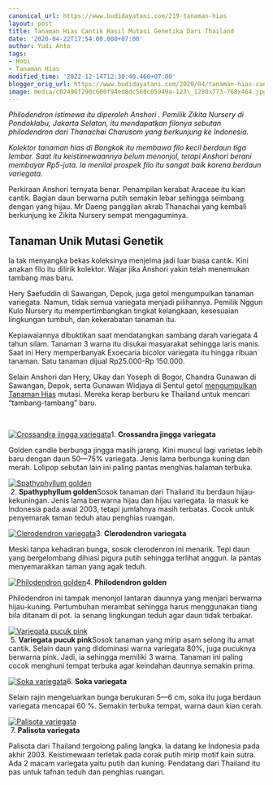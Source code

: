 ```yaml
---
canonical_url: https://www.budidayatani.com/219-tanaman-hias
layout: post
title: Tanaman Hias Cantik Hasil Mutasi Genetika Dari Thailand
date: '2020-04-22T17:54:00.000+07:00'
author: Yudi Anto
tags:
- Hobi
- Tanaman Hias
modified_time: '2022-12-14T12:30:40.460+07:00'
blogger_orig_url: https://www.budidayatani.com/2020/04/tanaman-hias-cantik-hasil-mutasi.html
image: media/c02496f290c600f94ed8dc566c05949a-123\_1280x773-768x464.jpg
---
```

*Philodendron istimewa itu diperoleh Anshori . Pemilik Zikita Nursery di Pondoklabu, Jakarta Selatan, itu mendapatkan filonya sebutan philodendron dari Thanachai Charusom yang berkunjung ke Indonesia.*

*Kolektor tanaman hias di Bangkok itu membawa filo kecil berdaun tiga lembar. Saat itu keistimewaannya belum menonjol, tetapi Anshori berani membayar Rp5-juta. Ia menilai prospek filo itu sangat baik karena berdaun variegata.*

Perkiraan Anshori ternyata benar. Penampilan kerabat Araceae itu kian cantik. Bagian daun berwarna putih semakin lebar sehingga seimbang dengan yang hijau. Mr Daeng panggilan akrab Thanachai yang kembali berkunjung ke Zikita Nursery sempat mengaguminya. 

## Tanaman Unik Mutasi Genetik

Ia tak menyangka bekas koleksinya menjelma jadi luar biasa cantik. Kini anakan filo itu dilirik kolektor. Wajar jika Anshori yakin telah menemukan tambang mas baru.

Hery Saefuddin di Sawangan, Depok, juga getol mengumpulkan tanaman variegata. Namun, tidak semua variegata menjadi pilihannya. Pemilik Nggun Kulo Nursery itu mempertimbangkan tingkat kelangkaan, kesesuaian lingkungan tumbuh, dan kekerabatan tanaman itu. 

Kepiawaiannya dibuktikan saat mendatangkan sambang darah variegata 4 tahun silam. Tanaman 3 warna itu disukai masyarakat sehingga laris manis. Saat ini Hery memperbanyak Exoecaria bicolor variegata itu hingga ribuan tanaman. Satu tanaman dijual Rp25.000-Rp 150.000.

Selain Anshori dan Hery, Ukay dan Yoseph di Bogor, Chandra Gunawan di Sawangan, Depok, serta Gunawan Widjaya di Sentul getol [mengumpulkan Tanaman Hias](https://www.budidayatani.com/2020/04/surga-tanaman-hias-di-negri-siam.html) mutasi. Mereka kerap berburu ke Thailand untuk mencari “tambang-tambang” baru.

 

[![Crossandra jingga variegata](https://blogger.googleusercontent.com/img/b/R29vZ2xl/AVvXsEivwYlafSQz0EpCokCb79H1C47P2mBylJ3wB76yk4NkiamIJz07PjZikzDNXO_Kq6t6QFFFMbBLAULBZVrMU_VOnb1cFsRFUVhr9HSI0fupL7FeHw5d7UCHP58cb83yH7IVuakV6LhmICT-/s16000/123_1280x773-768x464.jpg "Crossandra jingga")](https://blogger.googleusercontent.com/img/b/R29vZ2xl/AVvXsEivwYlafSQz0EpCokCb79H1C47P2mBylJ3wB76yk4NkiamIJz07PjZikzDNXO_Kq6t6QFFFMbBLAULBZVrMU_VOnb1cFsRFUVhr9HSI0fupL7FeHw5d7UCHP58cb83yH7IVuakV6LhmICT-/s461/123_1280x773-768x464.jpg)1. **Crossandra jingga variegata**

Golden candle berbunga jingga masih jarang. Kini muncul lagi varietas lebih baru dengan daun 50—75% variegata. Jenis lama berbunga kuning dan merah. Lolipop sebutan lain ini paling pantas menghias halaman terbuka.

[![Spathyphyllum golden](https://blogger.googleusercontent.com/img/b/R29vZ2xl/AVvXsEiwxhf5aG5dUjHx_xWjCqKm4lYu1Vd09WKR8OJO3zn_yoiIv06aFVIWGEKhzSmUY2luOjv5r3RoPIo4OJujH0AbliLl5zD4F7t0j-_kEHR98C3DqOl3AiBPByRvbGu27eDMa0I_NAa5RAxF/s16000/123_834x800-768x737.jpg "Spathyphyllum")](https://blogger.googleusercontent.com/img/b/R29vZ2xl/AVvXsEiwxhf5aG5dUjHx_xWjCqKm4lYu1Vd09WKR8OJO3zn_yoiIv06aFVIWGEKhzSmUY2luOjv5r3RoPIo4OJujH0AbliLl5zD4F7t0j-_kEHR98C3DqOl3AiBPByRvbGu27eDMa0I_NAa5RAxF/s422/123_834x800-768x737.jpg)  
 2. **Spathyphyllum golden**Sosok tanaman dari Thailand itu berdaun hijau-kekuningan. Jenis lama berwarna hijau dan hijau variegata. Ia masuk ke Indonesia pada awal 2003, tetapi jumlahnya masih terbatas. Cocok untuk penyemarak taman teduh atau penghias ruangan.

[![Clerodendron variegata](https://blogger.googleusercontent.com/img/b/R29vZ2xl/AVvXsEj-oLawIjck5GKGIOLDL1tD3jY0LhB7vjSkX3Oda4Aejm9VpLv4YkAzLBHuCkZCJI_JWJog4FWLhUSm4zdIu6KX3iG6o25234uPAahT7prXcI4jHRncjA_eUSlQi2rsl4MiA91vntQdJDS2/s16000/123_824x800-768x746.jpg "Clerodendron")](https://blogger.googleusercontent.com/img/b/R29vZ2xl/AVvXsEj-oLawIjck5GKGIOLDL1tD3jY0LhB7vjSkX3Oda4Aejm9VpLv4YkAzLBHuCkZCJI_JWJog4FWLhUSm4zdIu6KX3iG6o25234uPAahT7prXcI4jHRncjA_eUSlQi2rsl4MiA91vntQdJDS2/s449/123_824x800-768x746.jpg)3. **Clerodendron variegata**

Meski tanpa kehadiran bunga, sosok clerodenron ini menarik. Tepi daun yang bergelombang dihiasi pigura putih sehingga terlihat anggun. Ia pantas menyemarakkan taman yang agak teduh.

[![Philodendron golden](https://blogger.googleusercontent.com/img/b/R29vZ2xl/AVvXsEggMVJgO-07Hj6oYKJxVg0FvZuSNJiskYvwlDqmWzaN2JrsJ0K9eHS2U85K6GjcKSIizrCrzRIIjUrHGb9O3oPmM8yRIFVcbmOV-wdahHvwH3EL3Qa1MQ99x_edNDkpv7Nv1L8KiPXKMbRi/s16000/Untitled_823x800-768x747.jpg "Philodendron")](https://blogger.googleusercontent.com/img/b/R29vZ2xl/AVvXsEggMVJgO-07Hj6oYKJxVg0FvZuSNJiskYvwlDqmWzaN2JrsJ0K9eHS2U85K6GjcKSIizrCrzRIIjUrHGb9O3oPmM8yRIFVcbmOV-wdahHvwH3EL3Qa1MQ99x_edNDkpv7Nv1L8KiPXKMbRi/s461/Untitled_823x800-768x747.jpg)4. **Philodendron golden**

Philodendron ini tampak menonjol lantaran daunnya yang menjari berwarna hijau-kuning. Pertumbuhan merambat sehingga harus menggunakan tiang bila ditanam di pot. Ia senang lingkungan teduh agar daun tidak terbakar.

[![Variegata pucuk pink](https://blogger.googleusercontent.com/img/b/R29vZ2xl/AVvXsEjLo0tQIiKkh6V8cTYZUN42bsfBTUgJI3QzkuFqhPdDVE7kZju4FkCPQyAqm05bTqlQoxEIUov8pncaDSeCegKKGqvkODTeiiLlSwo_lMTNSY57X_Xfnw6CFk8QIN6BcJCZcGwdH-niEn6n/s16000/Untitled_856x800-768x718.jpg "pucuk pink")](https://blogger.googleusercontent.com/img/b/R29vZ2xl/AVvXsEjLo0tQIiKkh6V8cTYZUN42bsfBTUgJI3QzkuFqhPdDVE7kZju4FkCPQyAqm05bTqlQoxEIUov8pncaDSeCegKKGqvkODTeiiLlSwo_lMTNSY57X_Xfnw6CFk8QIN6BcJCZcGwdH-niEn6n/s461/Untitled_856x800-768x718.jpg)  
 5. **Variegata pucuk pink**Sosok tanaman yang mirip asam selong itu amat cantik. Selain daun yang didominasi warna variegata 80%, juga pucuknya berwarna pink. Jadi, ia sehingga memiliki 3 warna. Tanaman ini paling cocok menghuni tempat terbuka agar keindahan daunnya semakin prima.

[![Soka variegata](https://blogger.googleusercontent.com/img/b/R29vZ2xl/AVvXsEgWM29sU_jDYFGJjTSwu7bMci8glKdGcR-dqySuSEzWNsDT7Ws04K1G5v7mzvjwW2O-3ie5or0l3eq2HT6L_ZvDBeNnQtjg21_yzmnadsXPWHMehLNJqTU4eoHo3LLRvWzm_Cor70AWYGF7/s16000/Untitled_883x800-768x696.jpg "Soka")](https://blogger.googleusercontent.com/img/b/R29vZ2xl/AVvXsEgWM29sU_jDYFGJjTSwu7bMci8glKdGcR-dqySuSEzWNsDT7Ws04K1G5v7mzvjwW2O-3ie5or0l3eq2HT6L_ZvDBeNnQtjg21_yzmnadsXPWHMehLNJqTU4eoHo3LLRvWzm_Cor70AWYGF7/s461/Untitled_883x800-768x696.jpg)6. **Soka variegata**

Selain rajin mengeluarkan bunga berukuran 5—6 cm, soka itu juga berdaun variegata mencapai 60 %. Semakin terbuka tempat, warna daun kian cerah.

[![Palisota variegata](https://blogger.googleusercontent.com/img/b/R29vZ2xl/AVvXsEis3fY58tq5_offkmHThKjZJqAUVoEB9dNZckK_SmVwI-2EBYvOvAlff9Of2p_4J4oVTe33UnOdIUWrE1Ypu6MzY0PYojH5y-0LRwWDVudHHOvgUqAkRuTq2FaH2DXjs9fLKoPIrSjQv60h/s16000/Untitled_920x800-768x668.jpg "Palisota")](https://blogger.googleusercontent.com/img/b/R29vZ2xl/AVvXsEis3fY58tq5_offkmHThKjZJqAUVoEB9dNZckK_SmVwI-2EBYvOvAlff9Of2p_4J4oVTe33UnOdIUWrE1Ypu6MzY0PYojH5y-0LRwWDVudHHOvgUqAkRuTq2FaH2DXjs9fLKoPIrSjQv60h/s422/Untitled_920x800-768x668.jpg)  
 7. **Palisota variegata**

Palisota dari Thailand tergolong paling langka. Ia datang ke Indonesia pada akhir 2003. Keistimewaan terletak pada corak putih mirip motif kain sutra. Ada 2 macam variegata yaitu putih dan kuning. Pendatang dari Thailand itu pas untuk tafnan teduh dan penghias ruangan.

